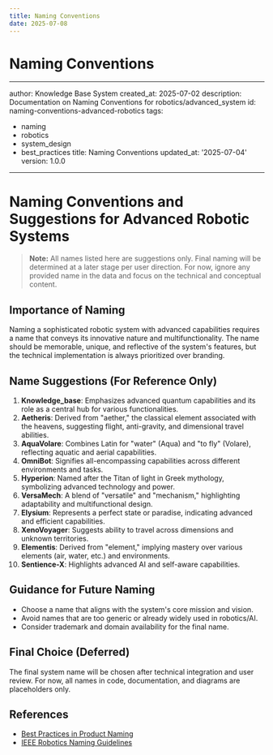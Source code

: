 ```yaml
---
title: Naming Conventions
date: 2025-07-08
---
```


# Naming Conventions

---
author: Knowledge Base System
created_at: 2025-07-02
description: Documentation on Naming Conventions for robotics/advanced_system
id: naming-conventions-advanced-robotics
tags:
- naming
- robotics
- system_design
- best_practices
title: Naming Conventions
updated_at: '2025-07-04'
version: 1.0.0
---

# Naming Conventions and Suggestions for Advanced Robotic Systems

> **Note:** All names listed here are suggestions only. Final naming will be determined at a later stage per user direction. For now, ignore any provided name in the data and focus on the technical and conceptual content.

## Importance of Naming
Naming a sophisticated robotic system with advanced capabilities requires a name that conveys its innovative nature and multifunctionality. The name should be memorable, unique, and reflective of the system's features, but the technical implementation is always prioritized over branding.

## Name Suggestions (For Reference Only)

1. **Knowledge_base**: Emphasizes advanced quantum capabilities and its role as a central hub for various functionalities.
2. **Aetheris**: Derived from "aether," the classical element associated with the heavens, suggesting flight, anti-gravity, and dimensional travel abilities.
3. **AquaVolare**: Combines Latin for "water" (Aqua) and "to fly" (Volare), reflecting aquatic and aerial capabilities.
4. **OmniBot**: Signifies all-encompassing capabilities across different environments and tasks.
5. **Hyperion**: Named after the Titan of light in Greek mythology, symbolizing advanced technology and power.
6. **VersaMech**: A blend of "versatile" and "mechanism," highlighting adaptability and multifunctional design.
7. **Elysium**: Represents a perfect state or paradise, indicating advanced and efficient capabilities.
8. **XenoVoyager**: Suggests ability to travel across dimensions and unknown territories.
9. **Elementis**: Derived from "element," implying mastery over various elements (air, water, etc.) and environments.
10. **Sentience-X**: Highlights advanced AI and self-aware capabilities.

## Guidance for Future Naming
- Choose a name that aligns with the system's core mission and vision.
- Avoid names that are too generic or already widely used in robotics/AI.
- Consider trademark and domain availability for the final name.

## Final Choice (Deferred)
The final system name will be chosen after technical integration and user review. For now, all names in code, documentation, and diagrams are placeholders only.

## References
- [Best Practices in Product Naming](https://www.interbrand.com/best-practices-in-product-naming/)
- [IEEE Robotics Naming Guidelines](https://www.ieee-ras.org/)
